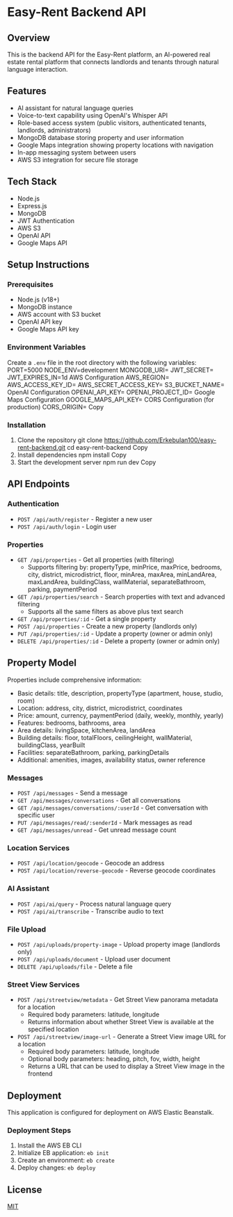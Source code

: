 # Easy-Rent Backend API

## Overview
This is the backend API for the Easy-Rent platform, an AI-powered real estate rental platform that connects landlords and tenants through natural language interaction.

## Features
- AI assistant for natural language queries
- Voice-to-text capability using OpenAI's Whisper API
- Role-based access system (public visitors, authenticated tenants, landlords, administrators)
- MongoDB database storing property and user information
- Google Maps integration showing property locations with navigation
- In-app messaging system between users
- AWS S3 integration for secure file storage

## Tech Stack
- Node.js
- Express.js
- MongoDB
- JWT Authentication
- AWS S3
- OpenAI API
- Google Maps API

## Setup Instructions

### Prerequisites
- Node.js (v18+)
- MongoDB instance
- AWS account with S3 bucket
- OpenAI API key
- Google Maps API key

### Environment Variables
Create a `.env` file in the root directory with the following variables:
PORT=5000
NODE_ENV=development
MONGODB_URI=<your-mongodb-connection-string>
JWT_SECRET=<your-jwt-secret>
JWT_EXPIRES_IN=1d
AWS Configuration
AWS_REGION=<your-aws-region>
AWS_ACCESS_KEY_ID=<your-access-key>
AWS_SECRET_ACCESS_KEY=<your-secret-key>
S3_BUCKET_NAME=<your-bucket-name>
OpenAI Configuration
OPENAI_API_KEY=<your-openai-api-key>
OPENAI_PROJECT_ID=<your-openai-project-id>
Google Maps Configuration
GOOGLE_MAPS_API_KEY=<your-google-maps-api-key>
CORS Configuration (for production)
CORS_ORIGIN=<your-frontend-domain>
Copy
### Installation
1. Clone the repository
git clone https://github.com/Erkebulan100/easy-rent-backend.git
cd easy-rent-backend
Copy
2. Install dependencies
npm install
Copy
3. Start the development server
npm run dev
Copy
## API Endpoints

### Authentication
- `POST /api/auth/register` - Register a new user
- `POST /api/auth/login` - Login user

### Properties
- `GET /api/properties` - Get all properties (with filtering)
  - Supports filtering by: propertyType, minPrice, maxPrice, bedrooms, city, district, microdistrict, floor, minArea, maxArea, minLandArea, maxLandArea, buildingClass, wallMaterial, separateBathroom, parking, paymentPeriod
- `GET /api/properties/search` - Search properties with text and advanced filtering
  - Supports all the same filters as above plus text search
- `GET /api/properties/:id` - Get a single property
- `POST /api/properties` - Create a new property (landlords only)
- `PUT /api/properties/:id` - Update a property (owner or admin only)
- `DELETE /api/properties/:id` - Delete a property (owner or admin only)

## Property Model
Properties include comprehensive information:
- Basic details: title, description, propertyType (apartment, house, studio, room)
- Location: address, city, district, microdistrict, coordinates
- Price: amount, currency, paymentPeriod (daily, weekly, monthly, yearly)
- Features: bedrooms, bathrooms, area
- Area details: livingSpace, kitchenArea, landArea
- Building details: floor, totalFloors, ceilingHeight, wallMaterial, buildingClass, yearBuilt
- Facilities: separateBathroom, parking, parkingDetails
- Additional: amenities, images, availability status, owner reference

### Messages
- `POST /api/messages` - Send a message
- `GET /api/messages/conversations` - Get all conversations
- `GET /api/messages/conversations/:userId` - Get conversation with specific user
- `PUT /api/messages/read/:senderId` - Mark messages as read
- `GET /api/messages/unread` - Get unread message count

### Location Services
- `POST /api/location/geocode` - Geocode an address
- `POST /api/location/reverse-geocode` - Reverse geocode coordinates

### AI Assistant
- `POST /api/ai/query` - Process natural language query
- `POST /api/ai/transcribe` - Transcribe audio to text

### File Upload
- `POST /api/uploads/property-image` - Upload property image (landlords only)
- `POST /api/uploads/document` - Upload user document
- `DELETE /api/uploads/file` - Delete a file

### Street View Services
- `POST /api/streetview/metadata` - Get Street View panorama metadata for a location
  - Required body parameters: latitude, longitude
  - Returns information about whether Street View is available at the specified location
- `POST /api/streetview/image-url` - Generate a Street View image URL for a location
  - Required body parameters: latitude, longitude
  - Optional body parameters: heading, pitch, fov, width, height
  - Returns a URL that can be used to display a Street View image in the frontend

## Deployment
This application is configured for deployment on AWS Elastic Beanstalk.

### Deployment Steps
1. Install the AWS EB CLI
2. Initialize EB application: `eb init`
3. Create an environment: `eb create`
4. Deploy changes: `eb deploy`

## License
[MIT](LICENSE)
